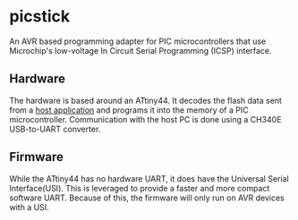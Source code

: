 
# picstick

An AVR based programming adapter for PIC microcontrollers that use Microchip's
low-voltage In Circuit Serial Programming (ICSP) interface.


## Hardware
The hardware is based around an ATtiny44. It decodes the flash data sent from
a [host application](https://github.com/rex--/picchick) and programs it into the memory of a PIC microcontroller.
Communication with the host PC is done using a CH340E USB-to-UART converter.


## Firmware
While the ATtiny44 has no hardware UART, it does have the Universal Serial
Interface(USI). This is leveraged to provide a faster and more compact software
UART. Because of this, the firmware will only run on AVR devices with a USI.
